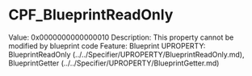 # CPF_BlueprintReadOnly

Value: 0x0000000000000010
Description: This property cannot be modified by blueprint code
Feature: Blueprint
UPROPERTY: BlueprintReadOnly (../../Specifier/UPROPERTY/BlueprintReadOnly.md), BlueprintGetter (../../Specifier/UPROPERTY/BlueprintGetter.md)